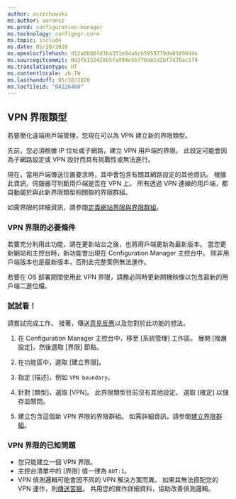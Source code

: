 ```yaml
---
author: aczechowski
ms.author: aaroncz
ms.prod: configuration-manager
ms.technology: configmgr-core
ms.topic: include
ms.date: 05/28/2020
ms.openlocfilehash: d12a0b86fd3ba351e94a6cb5959779da01896d4e
ms.sourcegitcommit: 0d2f6132428b5fa994e5b770ab1d2bf7d78ac179
ms.translationtype: HT
ms.contentlocale: zh-TW
ms.lasthandoff: 05/30/2020
ms.locfileid: "84226460"
---
```

## <a name="vpn-boundary-type"></a><a name="bkmk_vpn"></a> VPN 界限類型

<!--7020519-->

若要簡化遠端用戶端管理，您現在可以為 VPN 建立新的界限類型。

先前，您必須根據 IP 位址或子網路，建立 VPN 用戶端的界限。 此設定可能會因為子網路設定或 VPN 設計而具有挑戰性或無法進行。

現在，當用戶端傳送位置要求時，其中會包含有關其網路設定的其他資訊。 根據此資訊，伺服器可判斷用戶端是否在 VPN 上。 所有透過 VPN 連線的用戶端，都自動屬於與此新界限類型相關聯的界限群組。

如需界限的詳細資訊，請參閱[定義網站界限與界限群組](../../../../servers/deploy/configure/define-site-boundaries-and-boundary-groups.md)。

### <a name="prerequisites-for-vpn-boundary"></a>VPN 界限的必要條件

若要充分利用此功能，請在更新站台之後，也將用戶端更新為最新版本。 當您更新網站和主控台時，新功能會出現在 Configuration Manager 主控台中。 除非用戶端版本也是最新版本，否則此完整案例無法運作。

若要在 OS 部署期間使用此 VPN 界限，請務必同時更新開機映像以包含最新的用戶端二進位檔。

### <a name="try-it-out"></a>試試看！

請嘗試完成工作。 接著，傳送[意見反應](../../technical-preview-2003.md#bkmk_feedback)以及您對於此功能的想法。

1. 在 Configuration Manager 主控台中，移至 [系統管理] 工作區。 展開 [階層設定]，然後選取 [界限] 節點。

1. 在功能區中，選取 [建立界限]。

1. 指定 [描述]，例如 `VPN boundary`。

1. 針對 [類型]，選取 [VPN]。 此界限類型目前沒有其他設定。 選取 [確定] 以儲存並關閉。

1. 建立包含這個新 VPN 界限的界限群組。 如需詳細資訊，請參閱[建立界限群組](../../../../servers/deploy/configure/boundary-group-procedures.md#bkmk_create)。

### <a name="known-issues-for-vpn-boundary"></a>VPN 界限的已知問題

- 您只能建立一個 VPN 界限。
- 主控台清單中的 [界限] 值一律為 `AUT:1`。
- VPN 偵測邏輯可能會因不同的 VPN 解決方案而異。 如果其無法搭配您的 VPN 運作，則[傳送苦臉](../../technical-preview-2003.md#bkmk_feedback)。 共用您的實作詳細資料，協助改善偵測邏輯。

